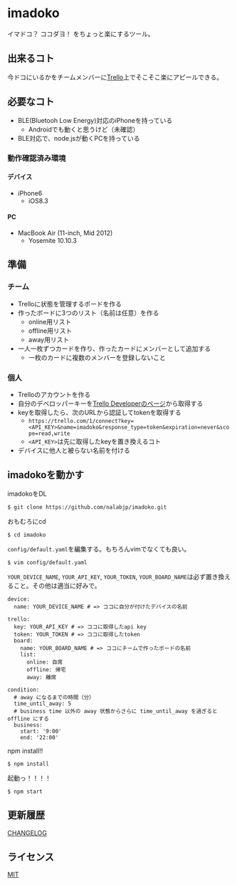 # imadoko
イマドコ？ ココダヨ！ をちょっと楽にするツール。

## 出来るコト
今ドコにいるかをチームメンバーに[Trello](https://trello.com)上でそこそこ楽にアピールできる。

## 必要なコト
- BLE(Bluetooh Low Energy)対応のiPhoneを持っている
    - Androidでも動くと思うけど（未確認）
- BLE対応で、node.jsが動くPCを持っている

### 動作確認済み環境
#### デバイス
- iPhone6
    - iOS8.3

#### PC
- MacBook Air (11-inch, Mid 2012)
    - Yosemite 10.10.3

## 準備
### チーム
- Trelloに状態を管理するボードを作る
- 作ったボードに3つのリスト（名前は任意）を作る
    - online用リスト
    - offline用リスト
    - away用リスト
- 一人一枚ずつカードを作り、作ったカードにメンバーとして追加する
    - 一枚のカードに複数のメンバーを登録しないこと

### 個人
- Trelloのアカウントを作る
- 自分のデベロッパーキーを[Trello Developerのページ](https://trello.com/app-key)から取得する
- keyを取得したら、次のURLから認証してtokenを取得する
    - `https://trello.com/1/connect?key=<API_KEY>&name=imadoko&response_type=token&expiration=never&scope=read,write`
    - `<API_KEY>`は先に取得したkeyを置き換えるコト
- デバイスに他人と被らない名前を付ける

## imadokoを動かす
imadokoをDL
```
$ git clone https://github.com/nalabjp/imadoko.git
```

おもむろにcd
```
$ cd imadoko
```

`config/default.yaml`を編集する。もちろんvimでなくても良い。
```
$ vim config/default.yaml
```

`YOUR_DEVICE_NAME`,  `YOUR_API_KEY`,  `YOUR_TOKEN`,  `YOUR_BOARD_NAME`は必ず置き換えること。その他は適当に好みで。
```
device:
  name: YOUR_DEVICE_NAME # => ココに自分が付けたデバイスの名前

trello:
  key: YOUR_API_KEY # => ココに取得したapi key
  token: YOUR_TOKEN # => ココに取得したtoken
  board:
    name: YOUR_BOARD_NAME # => ココにチームで作ったボードの名前
    list:
      online: 自席
      offline: 帰宅
      away: 離席

condition:
  # away になるまでの時間（分）
  time_until_away: 5
  # business time 以外の away 状態からさらに time_until_away を過ぎると offline にする
  business:
    start: '9:00'
    end: '22:00'
```

npm install!!
```
$ npm install
```

起動っ！！！！
```
$ npm start
```

## 更新履歴
[CHANGELOG](https://github.com/nalabjp/imadoko/blob/master/CHANGELOG.md)

## ライセンス
[MIT](https://github.com/nalabjp/imadoko/blob/master/LICENSE.md)
